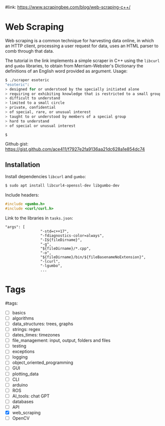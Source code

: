 #link: https://www.scrapingbee.com/blog/web-scraping-c++/

# Web Scraping

Web scraping is a common technique for harvesting data online, in which an HTTP client, processing a user request for data, uses an HTML parser to comb through that data. 

The tutorial in the link implements a simple scraper in C++ using the `libcurl` and `gumbo` libraries, to obtain from Merriam-Webster's Dictionary the definitions of an English word provided as argument.
Usage:

```bash
$ ./scraper esoteric
"esoteric":
> designed for or understood by the specially initiated alone
> requiring or exhibiting knowledge that is restricted to a small group
> difficult to understand 
> limited to a small circle
> private, confidential
> of special, rare, or unusual interest
> taught to or understood by members of a special group
> hard to understand
> of special or unusual interest

$

```

Github gist: https://gist.github.com/ace411/f7927e2fa9136aa21dc628a1e854dc74


## Installation

Install dependencies `libcurl` and `gumbo`:

```bash
$ sudo apt install libcurl4-openssl-dev libgumbo-dev
```

Include headers:
```c++
#include <gumbo.h>
#include <curl/curl.h>
```

Link to the libraries in `tasks.json`:
```
"args": [
                "-std=c++17",
                "-fdiagnostics-color=always",
                "-I${fileDirname}",
                "-g",
                "${fileDirname}/*.cpp",
                "-o",
                "${fileDirname}/bin/${fileBasenameNoExtension}",
                "-lcurl", 
                "-lgumbo", 
                ...
```



# Tags
#tags: 

- [ ] basics
- [ ] algorithms
- [ ] data_structures: trees, graphs
- [ ] strings: regex
- [ ] dates_times: timezones
- [ ] file_management: input, output, folders and files
- [ ] testing
- [ ] exceptions
- [ ] logging
- [ ] object_oriented_programming
- [ ] GUI
- [ ] plotting_data
- [ ] CLI
- [ ] arduino
- [ ] ROS
- [ ] AI_tools: chat GPT
- [ ] databases
- [ ] API
- [x] web_scraping
- [ ] OpenCV